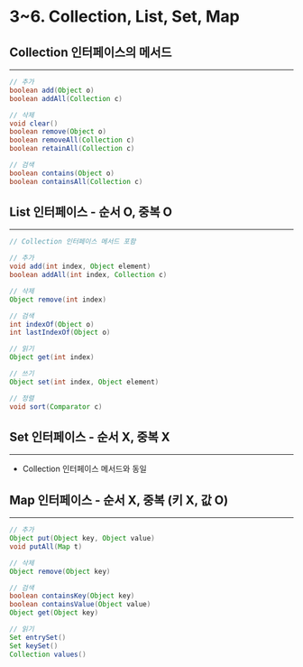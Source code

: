 # 3~6. Collection, List, Set, Map

## Collection 인터페이스의 메서드

---

```java
// 추가
boolean add(Object o)
boolean addAll(Collection c)

// 삭제
void clear()
boolean remove(Object o)
boolean removeAll(Collection c)
boolean retainAll(Collection c)

// 검색
boolean contains(Object o)
boolean containsAll(Collection c)
```

## List 인터페이스 - 순서 O, 중복 O

---

```java
// Collection 인터페이스 메서드 포함

// 추가
void add(int index, Object element)
boolean addAll(int index, Collection c)

// 삭제
Object remove(int index)

// 검색
int indexOf(Object o)
int lastIndexOf(Object o)

// 읽기
Object get(int index)

// 쓰기
Object set(int index, Object element)

// 정렬
void sort(Comparator c)
```

## Set 인터페이스 - 순서 X, 중복 X

---

- Collection 인터페이스 메서드와 동일

## Map 인터페이스 - 순서 X, 중복 (키 X, 값 O)

---

```java
// 추가
Object put(Object key, Object value)
void putAll(Map t)

// 삭제
Object remove(Object key)

// 검색
boolean containsKey(Object key)
boolean containsValue(Object value)
Object get(Object key)

// 읽기
Set entrySet()
Set keySet()
Collection values()
```
